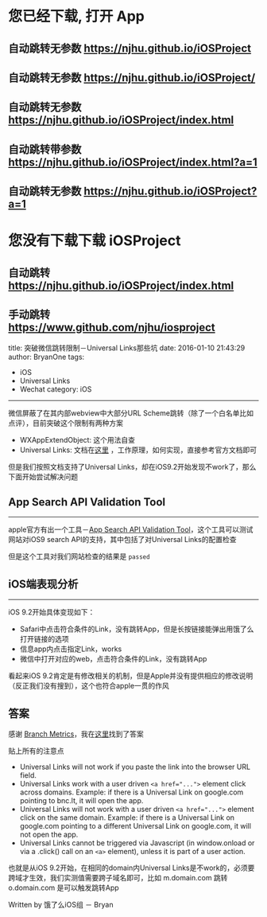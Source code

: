 <h1>您已经下载, 打开 App</h1>
    
<h2>自动跳转无参数
    <a href="https://njhu.github.io/iOSProject">https://njhu.github.io/iOSProject</a><br>
</h2>
        
<h2>自动跳转无参数
    <a href="https://njhu.github.io/iOSProject/">https://njhu.github.io/iOSProject/</a><br>
</h2>
    
<h2>自动跳转无参数
    <a href="https://njhu.github.io/iOSProject/index.html">https://njhu.github.io/iOSProject/index.html</a><br>
</h2>
    
<h2>自动跳转带参数
    <a href="https://njhu.github.io/iOSProject/index.html?a=1">https://njhu.github.io/iOSProject/index.html?a=1</a><br>
</h2>

<h2>自动跳转无参数
    <a href="https://njhu.github.io/iOSProject?a=1">https://njhu.github.io/iOSProject?a=1</a><br>
</h2>
    
<h1>您没有下载下载 iOSProject</h1>
    
<h2>自动跳转
    <a href="https://njhu.github.io/iOSProject/index.html">https://njhu.github.io/iOSProject/index.html</a><br>
</h2>
        
<h2>手动跳转
    <a href="https://www.github.com/njhu/iosproject">https://www.github.com/njhu/iosproject</a><br>
</h2>




title: 突破微信跳转限制－Universal Links那些坑
date: 2016-01-10 21:43:29
author: BryanOne
tags:
- iOS
- Universal Links
- Wechat
category: iOS


---

微信屏蔽了在其内部webview中大部分URL Scheme跳转（除了一个白名单比如点评），目前突破这个限制有两种方案

- WXAppExtendObject: 这个用法自查
- Universal Links: 文档在[这里](https://developer.apple.com/library/ios/documentation/General/Conceptual/AppSearch/UniversalLinks.html) ，工作原理，如何实现，直接参考官方文档即可

但是我们按照文档支持了Universal Links，却在iOS9.2开始发现不work了，那么下面开始尝试解决问题

## App Search API Validation Tool
---

apple官方有出一个工具－[App Search API Validation Tool](https://search.developer.apple.com/appsearch-validation-tool/)，这个工具可以测试网站对iOS9 search API的支持，其中包括了对Universal Links的配置检查

但是这个工具对我们网站检查的结果是 `passed`

## iOS端表现分析
---

iOS 9.2开始具体变现如下：

- Safari中点击符合条件的Link，没有跳转App，但是长按链接能弹出用饿了么打开链接的选项
- 信息app内点击指定Link，works
- 微信中打开对应的web，点击符合条件的Link，没有跳转App

看起来iOS 9.2肯定是有修改相关的机制，但是Apple并没有提供相应的修改说明（反正我们没有搜到），这个也符合apple一贯的作风

## 答案

感谢 [Branch Metrics](https://dev.branch.io)，我在[这里](https://dev.branch.io/recipes/branch_universal_links/ios/#which-appsbrowsers-support-universal-links)找到了答案

贴上所有的注意点

* Universal Links will not work if you paste the link into the browser URL field.
* Universal Links work with a user driven `<a href="...">` element click across domains. Example: if there is a Universal Link on google.com pointing to bnc.lt, it will open the app.
* Universal Links will not work with a user driven `<a href="...">` element click on the same domain. Example: if there is a Universal Link on google.com pointing to a different Universal Link on google.com, it will not open the app.
* Universal Links cannot be triggered via Javascript (in window.onload or via a .click() call on an `<a>` element), unless it is part of a user action.

也就是从iOS 9.2开始，在相同的domain内Universal Links是不work的，必须要跨域才生效，我们实测值需要跨子域名即可，比如 m.domain.com 跳转 o.domain.com 是可以触发跳转App


Written by 饿了么iOS组 － Bryan

